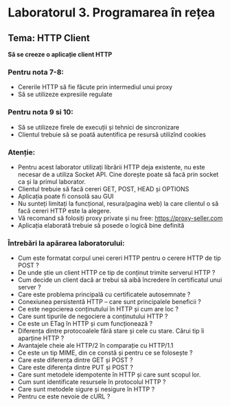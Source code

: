 # Laboratorul 3. Programarea în rețea

## Tema: HTTP Client

**Să se creeze o aplicație client HTTP**

### Pentru nota 7-8:
* Cererile HTTP să fie făcute prin intermediul unui proxy
* Să se utilizeze expresiile regulate

### Pentru nota 9 si 10:
* Să se utilizeze firele de execuții și tehnici de sincronizare
* Clientul trebuie să se poată autentifica pe resursă utilizînd cookies

### Atenție:
* Pentru acest laborator utilizați librării HTTP deja existente, nu este necesar de a utiliza Socket
API. Cine dorește poate să facă prin socket ca și la primul laborator.
* Clientul trebuie să facă cereri GET, POST, HEAD și OPTIONS
* Aplicația poate fi consolă sau GUI
* Nu sunteți limitați la funcțional, resura(pagina web) la care clientul o să facă cereri HTTP este
la alegere.
* Vă recomand să folosiți proxy private și nu free: https://proxy-seller.com
* Aplicația elaborată trebuie să posede o logică bine definită

### Întrebări la apărarea laboratorului:
* Cum este formatat corpul unei cereri HTTP pentru o cerere HTTP de tip POST ?
* De unde știe un client HTTP ce tip de conținut trimite serverul HTTP ?
* Cum decide un client dacă ar trebui să aibă încredere în certificatul unui server ?
* Care este problema principală cu certificatele autosemnate ?
* Conexiunea persistentă HTTP – care sunt principalele beneficii ?
* Ce este negocierea conținutului în HTTP și cum are loc ?
* Care sunt tipurile de negociere a conținutului HTTP ?
* Ce este un ETag în HTTP și cum funcționează ?
* Diferența dintre protocoalele fără stare și cele cu stare. Cărui tip îi aparține HTTP ?
* Avantajele cheie ale HTTP/2 în comparație cu HTTP/1.1
* Ce este un tip MIME, din ce constă și pentru ce se folosește ?
* Care este diferența dintre GET și POST ?
* Care este diferența dintre PUT și POST ?
* Care sunt metodele idempotente în HTTP și care sunt scopul lor.
* Cum sunt identificate resursele în protocolul HTTP ?
* Care sunt metodele sigure și nesigure în HTTP ?
* Pentru ce este nevoie de cURL ?